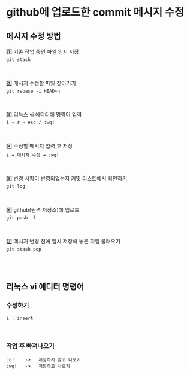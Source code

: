 # github에 업로드한 commit 메시지 수정

## 메시지 수정 방법

1️⃣ 기존 작업 중인 파일 임시 저장   
`git stash`  

<br>

2️⃣ 메시지 수정할 파일 찾아가기   
`git rebase -i HEAD~n`

<br>

3️⃣ 리눅스 vi 에디터에 명령어 입력  
`i → r → esc / :wq!`

<br>

4️⃣ 수정할 메시지 입력 후 저장   
`i → 메시지 수정 → :wq!`

<br>

5️⃣ 변경 사항이 반영되었는지 커밋 리스트에서 확인하기   
`git log`

<br>

6️⃣ github(원격 저장소)에 업로드  
`git push -f`

<br>

7️⃣ 메시지 변경 전에 임시 저장해 놓은 파일 불러오기   
`git stash pop`

<br><br>

## 리눅스 vi 에디터 명령어

### 수정하기

```
i : insert
```

<br>

### 작업 후 빠져나오기

```
:q!    ->   저장하지 않고 나오기
:wq!   ->   저장하고 나오기
```
